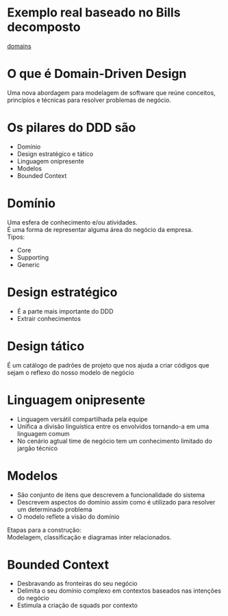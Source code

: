 # Exemplo real baseado no Bills decomposto<br>
[domains](domains)

# O que é Domain-Driven Design 
Uma nova abordagem para modelagem de software que reúne conceitos, princípios e técnicas para resolver problemas de negócio.

# Os pilares do DDD são

<ul>
<li>Domínio</li>
<li>Design estratégico e tático</li>
<li>Linguagem onipresente</li>
<li>Modelos</li>
<li>Bounded Context</li>
</ul>

# Domínio
Uma esfera de conhecimento e/ou atividades.<br>
É uma forma de representar alguma área do negócio da empresa.<br>
Tipos:<br>
<ul>
<li>Core</li>
<li>Supporting</li>
<li>Generic</li>
</ul>

# Design estratégico
<ul>
<li>É a parte mais importante do DDD</li>
<li>Extrair conhecimentos</li>
</ul>

# Design tático
É um catálogo de padrões de projeto que nos ajuda a criar códigos que sejam o reflexo do nosso modelo de negócio

# Linguagem onipresente
<ul>
<li>Linguagem versátil compartilhada pela equipe</li>
<li>Unifica a divisão linguística entre os envolvidos tornando-a em uma linguagem comum</li>
<li>No cenário agtual time de negócio tem um conhecimento limitado do jargão técnico</li>
</ul>

# Modelos

<ul>
<li>São conjunto de itens que descrevem a funcionalidade do sistema</li>
<li>Descrevem aspectos do domínio assim como é utilizado para resolver um determinado problema</li>
<li>O modelo reflete a visão do domínio</li>
</ul>
Etapas para a construção:<br>
Modelagem, classificação e diagramas inter relacionados.

# Bounded Context
<ul>
<li>Desbravando as fronteiras do seu negócio</li>
<li>Delimita o seu domínio complexo em contextos baseados nas intenções do negócio</li>
<li>Estimula a criação de squads por contexto</li>
</ul>